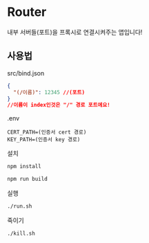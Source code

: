 # Router

내부 서버들(포트)을 프록시로 연결시켜주는 앱입니다!

## 사용법

src/bind.json

```json
{
  "(/이름)": 12345 //(포트)
}
//이름이 index인것은 "/" 경로 포트에요!
```

.env

```
CERT_PATH=(인증서 cert 경로)
KEY_PATH=(인증서 key 경로)
```

설치

```bash
npm install

npm run build
```

실행

```bash
./run.sh
```

죽이기

```bash
./kill.sh
```
